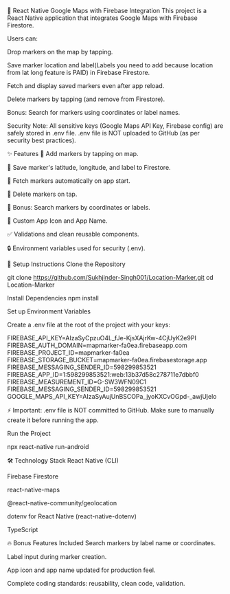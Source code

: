 📍 React Native Google Maps with Firebase Integration
This project is a React Native application that integrates Google Maps with Firebase Firestore.

Users can:

Drop markers on the map by tapping.

Save marker location and label(Labels you need to add because location from lat long feature is PAID) in Firebase Firestore.


Fetch and display saved markers even after app reload.

Delete markers by tapping (and remove from Firestore).

Bonus: Search for markers using coordinates or label names.

Security Note: All sensitive keys (Google Maps API Key, Firebase config) are safely stored in .env file.
.env file is NOT uploaded to GitHub (as per security best practices).

✨ Features
🔵 Add markers by tapping on map.

🔵 Save marker's latitude, longitude, and label to Firestore.

🔵 Fetch markers automatically on app start.

🔵 Delete markers on tap.

🔎 Bonus: Search markers by coordinates or labels.

🎨 Custom App Icon and App Name.

✅ Validations and clean reusable components.

🔒 Environment variables used for security (.env).

🚀 Setup Instructions
Clone the Repository

git clone https://github.com/Sukhjinder-Singh001/Location-Marker.git
cd Location-Marker

Install Dependencies
npm install

Set up Environment Variables

Create a .env file at the root of the project with your keys:

FIREBASE_API_KEY=AIzaSyCpzuO4L_fJe-KjsXAjrKw-4CjUyK2e9PI
FIREBASE_AUTH_DOMAIN=mapmarker-fa0ea.firebaseapp.com
FIREBASE_PROJECT_ID=mapmarker-fa0ea
FIREBASE_STORAGE_BUCKET=mapmarker-fa0ea.firebasestorage.app
FIREBASE_MESSAGING_SENDER_ID=598299853521
FIREBASE_APP_ID=1:598299853521:web:13b37d58c278711e7dbbf0
FIREBASE_MEASUREMENT_ID=G-SW3WFN09C1
FIREBASE_MESSAGING_SENDER_ID=598299853521
GOOGLE_MAPS_API_KEY=AIzaSyAujUnBSCOPa_jyoKXCvOGpd-_awjUjelo

⚡ Important:
.env file is NOT committed to GitHub.
Make sure to manually create it before running the app.

Run the Project

npx react-native run-android

🛠 Technology Stack
React Native (CLI)

Firebase Firestore

react-native-maps

@react-native-community/geolocation

dotenv for React Native (react-native-dotenv)

TypeScript 

🔥 Bonus Features Included
Search markers by label name or coordinates.

Label input during marker creation.

App icon and app name updated for production feel.

Complete coding standards: reusability, clean code, validation.

